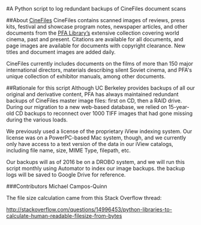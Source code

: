 #A Python script to log redundant backups of CineFiles document scans

##About [CineFiles](https://cinefiles.bampfa.berkeley.edu/cinefiles/)
CineFiles contains scanned images of reviews, press kits, festival and showcase program notes, newspaper articles, and other documents from the [PFA Library’s](http://bampfa.org/about/film-library-study-center) extensive collection covering world cinema, past and present. Citations are available for all documents, and page images are available for documents with copyright clearance. New titles and document images are added daily.

CineFiles currently includes documents on the films of more than 150 major international directors, materials describing silent Soviet cinema, and PFA's unique collection of exhibitor manuals, among other documents.

##Rationale for this script
Although UC Berkeley provides backups of all our original and derivative content, PFA has always maintained redundant backups of CineFiles master image files: first on CD, then a RAID drive. During our migration to a new web-based database, we relied on 15-year-old CD backups to reconnect over 1000 TIFF images that had gone missing during the various loads. 

We previously used a license of the proprietary iView indexing system. Our license was on a PowerPC-based Mac system, though, and we currently only have access to a text version of the data in our iView catalogs, including file name, size, MIME Type, filepath, etc. 

Our backups will as of 2016 be on a DROBO system, and we will run this script monthly using Automator to index our image backups. the backup logs will be saved to Google Drive for reference. 

###Contributors
Michael Campos-Quinn

The file size calculation came from this Stack Overflow thread:

http://stackoverflow.com/questions/14996453/python-libraries-to-calculate-human-readable-filesize-from-bytes